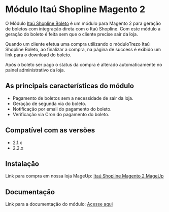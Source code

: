 # Módulo Itaú Shopline Magento 2
O Módulo [Itaú Shopline Boleto](https://www.mageup.com/modulo-para-magento2-itaushopline-boleto.html) é um módulo para Magento 2 para geração de boletos com integração direta com o Itaú Shopline. Com este módulo a geração do boleto é feita sem que o cliente precise sair da loja.

Quando um cliente efetua uma compra utilizando o móduloTrezo Itaú Shopline Boleto, ao finalizar a compra, na página de success é exibido um link para o download do boleto.

Após o boleto ser pago o status da compra é alterado automaticamente no painel administrativo da loja.

## As principais características do módulo
* Pagamento de boletos sem a necessidade de sair da loja.
* Geração de segunda via do boleto.
* Notificação por email do pagamento do boleto.
* Verificação via Cron do pagamento do boleto. 

## Compatível com as versões
* 2.1.x
* 2.2.x 

## Instalação
Link para compra em nossa loja MageUp: [Itaú Shopline Magento 2 MageUp](https://www.mageup.com/modulo-para-magento2-itaushopline-boleto.html)

## Documentação
Link para a documentação do módulo: [Acesse aqui](https://www.mageup.com/media/attachment/file/g/u/guia_usuario_mo_dulo_-_itau_shopline_boleto_magento_2_v_102.pdf)
